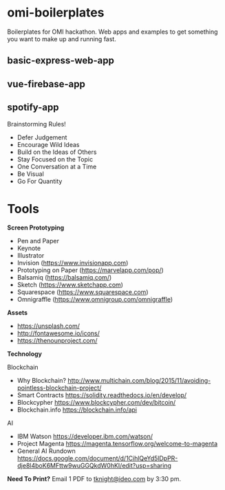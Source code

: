 # omi-boilerplates
Boilerplates for OMI hackathon. Web apps and examples to get something you want to make up and running fast.


## basic-express-web-app

## vue-firebase-app

## spotify-app

Brainstorming Rules!
- Defer Judgement
- Encourage Wild Ideas
- Build on the Ideas of Others
- Stay Focused on the Topic
- One Conversation at a Time
- Be Visual
- Go For Quantity

# Tools
**Screen Prototyping**
- Pen and Paper
- Keynote
- Illustrator
- Invision (https://www.invisionapp.com)      
- Prototyping on Paper (https://marvelapp.com/pop/)       
- Balsamiq (https://balsamiq.com/)    
- Sketch (https://www.sketchapp.com)
- Squarespace (https://www.squarespace.com)
- Omnigraffle (https://www.omnigroup.com/omnigraffle)

**Assets**
- https://unsplash.com/ 
- http://fontawesome.io/icons/  
- https://thenounproject.com/ 

**Technology**

Blockchain
- Why Blockchain? http://www.multichain.com/blog/2015/11/avoiding-pointless-blockchain-project/
- Smart Contracts https://solidity.readthedocs.io/en/develop/
- Blockcypher https://www.blockcypher.com/dev/bitcoin/
- Blockchain.info https://blockchain.info/api

AI
- IBM Watson https://developer.ibm.com/watson/
- Project Magenta https://magenta.tensorflow.org/welcome-to-magenta
- General AI Rundown https://docs.google.com/document/d/1CihlQeYd5lDpPR-dje8l4boK6MFttw9wuGGQkdW0hKI/edit?usp=sharing



**Need To Print?**
Email 1 PDF to tknight@ideo.com by 3:30 pm. 
